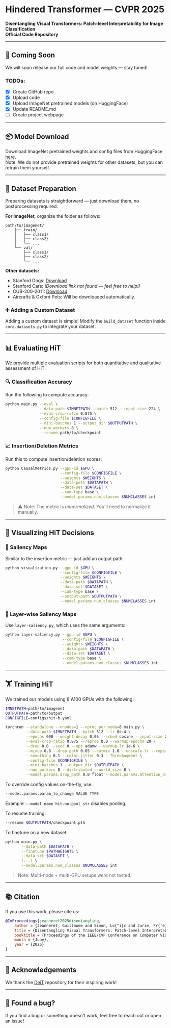 # Hindered Transformer — CVPR 2025  
**Disentangling Visual Transformers: Patch-level Interpretability for Image Classification**  
**Official Code Repository**

---

## 🚧 Coming Soon

We will soon release our full code and model weights — stay tuned!

### TODOs:
- [x] Create GitHub repo  
- [x] Upload code  
- [x] Upload ImageNet pretrained models (on HuggingFace)  
- [x] Update README.md  
- [ ] Create project webpage  

---

## 📦 Model Download

Download ImageNet pretrained weights and config files from HuggingFace [here](https://huggingface.co/guillaumejs2403/HiT/tree/main).  
Note: We do not provide pretrained weights for other datasets, but you can retrain them yourself.

---

## 📁 Dataset Preparation

Preparing datasets is straightforward — just download them, no postprocessing required.

**For ImageNet**, organize the folder as follows:
```
path/to/imagenet/
    ├── train/
    │   ├── class1/
    │   ├── class2/
    │   └── ...
    └── val/
        ├── class1/
        ├── class2/
        └── ...
```

**Other datasets:**
- Stanford Dogs: [Download](http://vision.stanford.edu/aditya86/ImageNetDogs/)  
- Stanford Cars: *(Download link not found — feel free to help!)*  
- CUB-200-2011: [Download](https://www.vision.caltech.edu/datasets/cub_200_2011/)  
- Aircrafts & Oxford Pets: Will be downloaded automatically.

### ➕ Adding a Custom Dataset

Adding a custom dataset is simple! Modify the `build_dataset` function inside `core.datasets.py` to integrate your dataset.

---

## 📊 Evaluating HiT

We provide multiple evaluation scripts for both quantitative and qualitative assessment of HiT.

### 🔍 Classification Accuracy

Run the following to compute accuracy:

```bash
python main.py --eval \
               --data-path $IMNETPATH --batch 512 --input-size 224 \
               --eval-crop-ratio 0.875 \
               --config-file $CONFIGFILE \
               --mini-batches 1 --output_dir $OUTPUTPATH \
               --num_workers 8 \
               --resume path/to/checkpoint
```

### 📈 Insertion/Deletion Metrics

Run this to compute insertion/deletion scores:

```bash
python CausalMetrics.py --gpu-id $GPU \
                        --config-file $CONFIGFILE \
                        --weights $WEIGHTS \
                        --data-path $DATAPATH \
                        --data-set $DATASET \
                        --cam-type base \
                        --model.params.num_classes $NUMCLASSES int
```

> ⚠️ Note: The metric is *unnormalized*. You'll need to normalize it manually.

---

## 🧠 Visualizing HiT Decisions

### 🌊 Saliency Maps

Similar to the insertion metric — just add an output path:

```bash
python visualization.py --gpu-id $GPU \
                        --config-file $CONFIGFILE \
                        --weights $WEIGHTS \
                        --data-path $DATAPATH \
                        --data-set $DATASET \
                        --cam-type base \
                        --output-path $OUTPUTPATH \
                        --model.params.num_classes $NUMCLASSES int
```

### 🧩 Layer-wise Saliency Maps

Use `layer-saliency.py`, which uses the same arguments:

```bash
python layer-saliency.py --gpu-id $GPU \
                         --config-file $CONFIGFILE \
                         --weights $WEIGHTS \
                         --data-path $DATAPATH \
                         --data-set $DATASET \
                         --cam-type base \
                         --model.params.num_classes $NUMCLASSES int
```

---

## 🏋️ Training HiT

We trained our models using 8 A100 GPUs with the following:

```bash
IMNETPATH=path/to/imagenet
OUTPUTPATH=path/to/output
CONFIGFILE=configs/hit-b.yaml

torchrun --standalone --nnodes=1 --nproc_per_node=8 main.py \
         --data-path $IMNETPATH --batch 512 --lr 8e-4 \
         --epochs 600 --weight-decay 0.05 --sched cosine --input-size 224 \
         --eval-crop-ratio 0.875 --reprob 0.0 --warmup-epochs 20 \
         --drop 0.0 --seed 0 --opt adamw --warmup-lr 1e-6 \
         --mixup 0.8 --drop-path 0.05 --cutmix 1.0 --unscale-lr --repeated-aug \
         --smoothing 0.1 --color-jitter 0.3 --ThreeAugment \
         --config-file $CONFIGFILE \
         --mini-batches 1 --output_dir $OUTPUTPATH \
         --num_workers 8 --distributed --world_size 8 \
         --model.params.drop_path 0.0 float --model.params.attention_dropout 0.2 float
```

To override config values on-the-fly, use:
```bash
--model.params.param_to_change VALUE TYPE
```
Example: `--model.name hit-no-pool str` disables pooling.

To resume training:
```bash
--resume $OUTPUTPATH/checkpoint.pth
```

To finetune on a new dataset:
```bash
python main.py \
       --data-path $DATAPATH \
       --finetune $PATHWEIGHTS \
       --data-set $DATASET \
       [...] \
       --model.params.num_classes $NUMCLASSES int
```

> Note: Multi-node + multi-GPU setups were not tested.

---

## 📚 Citation

If you use this work, please cite us:

```bibtex
@InProceedings{jeanneret2025disentangling,
    author = {Jeanneret, Guillaume and Simon, Lo{"i}c and Jurie, Fr{'e}d{'e}ric},
    title = {Disentangling Visual Transformers: Patch-level Interpretability for Image Classification},
    booktitle = {Proceedings of the IEEE/CVF Conference on Computer Vision and Pattern Recognition (CVPR) Workshops},
    month = {June},
    year = {2025}
}
```

---

## 🙏 Acknowledgements

We thank the [DeiT](https://github.com/facebookresearch/deit) repository for their inspiring work!

---

## 🐞 Found a bug?

If you find a bug or something doesn't work, feel free to reach out or open an issue!
